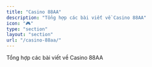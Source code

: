 ```yaml
---
title: "Casino 88AA"
description: "Tổng hợp các bài viết về Casino 88AA"
icon: "🎮"
type: "section"
layout: "section"
url: "/casino-88aa/"
---
```


Tổng hợp các bài viết về Casino 88AA